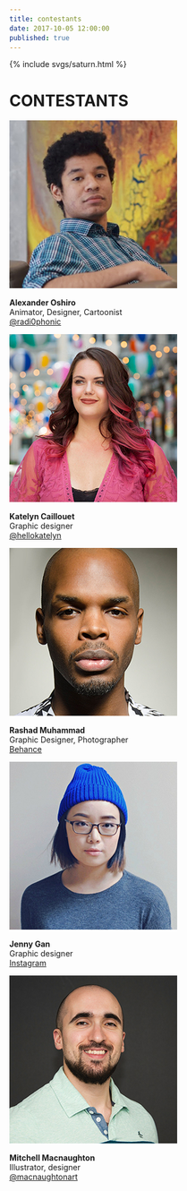 ```yaml
---
title: contestants
date: 2017-10-05 12:00:00
published: true
---
```


<div class="saturn">
  {% include svgs/saturn.html %}
</div>

# CONTESTANTS

<div class="profile-list">
  <div class="profile">
    <img alt="image of Alexander Oshiro" src="/images/contestant-alexander-oshiro.jpg">
    <p><strong>Alexander Oshiro</strong><br>
    Animator, Designer, Cartoonist<br>
    <a target="_blank" title="Alexander Oshiro's Twitter account" href="https://twitter.com/Radi0phonic">@radi0phonic</a>
    </p>
  </div>
  <div class="profile">
    <img alt="image of Katelyn Caillouet" src="/images/contestant-katelyn-caillouet.jpg">
    <p><strong>Katelyn Caillouet</strong><br>
    Graphic designer<br>
    <a target="_blank" title="Katelyn Caillouet's Twitter account" href="https://twitter.com/hellokatelyn">@hellokatelyn</a>
    </p>
  </div>
  <div class="profile">
    <img alt="image of Rashad Muhammad" src="/images/contestant-rashad-muhammad.jpg">
    <p><strong>Rashad Muhammad</strong><br>
    Graphic Designer, Photographer<br>
    <a target="_blank" title="Rashad Muhammad's Behance account" href="https://www.behance.net/rashadmuhammad">Behance</a>
    </p>
  </div>
  <div class="profile">
    <img alt="image of Jenny Gan" src="/images/contestant-jenny-gan.jpg">
    <p><strong>Jenny Gan</strong><br>
    Graphic designer<br>
    <a target="_blank" title="Jenny Gan's Instagram account" href="https://www.instagram.com/jennygandesign">Instagram</a>
    </p>
  </div>
  <div class="profile">
    <img alt="image of Mitchell Macnaughton" src="/images/contestant-mitchell-macnaughton.jpg">
    <p><strong>Mitchell Macnaughton</strong><br>
    Illustrator, designer<br>
    <a style="word-break: break-all" target="_blank" title="Mitchell Macnaughtons Twitter account" href="https://twitter.com/MacNaughtonArt">@macnaughtonart</a>
    </p>
  </div>
</div>